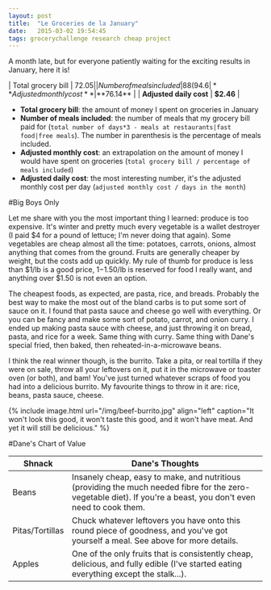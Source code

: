```yaml
---
layout: post
title:  "Le Groceries de la January"
date:   2015-03-02 19:54:45
tags: grocerychallenge research cheap project
---
```


A month late, but for everyone patiently waiting for the exciting results in January, here it is!

| Total grocery bill       | $72.05     |
| Number of meals included | 88 (94.6%) |
| **Adjusted monthly cost**    | **$76.14**     |
| **Adjusted daily cost**      | **$2.46**      |

 - **Total grocery bill**: the amount of money I spent on groceries in January
 - **Number of meals included**: the number of meals that my grocery bill paid for (`total number of days*3 - meals at restaurants|fast food|free meals`). The number in parenthesis is the percentage of meals included.
 - **Adjusted monthly cost**: an extrapolation on the amount of money I would have spent on groceries (`total grocery bill / percentage of meals included`)
 - **Adjusted daily cost**: the most interesting number, it's the adjusted monthly cost per day (`adjusted monthly cost / days in the month`)

#Big Boys Only

Let me share with you the most important thing I learned: produce is too expensive. It's winter and pretty much every vegetable is a wallet destroyer (I paid $4 for a pound of lettuce; I'm never doing that again). Some vegetables are cheap almost all the time: potatoes, carrots, onions, almost anything that comes from the ground. Fruits are generally cheaper by weight, but the costs add up quickly. My rule of thumb for produce is less than $1/lb is a good price, $1-$1.50/lb is reserved for food I really want, and anything over $1.50 is not even an option.

The cheapest foods, as expected, are pasta, rice, and breads. Probably the best way to make the most out of the bland carbs is to put some sort of sauce on it. I found that pasta sauce and cheese go well with everything. Or you can be fancy and make some sort of potato, carrot, and onion curry. I ended up making pasta sauce with cheese, and just throwing it on bread, pasta, and rice for a week. Same thing with curry. Same thing with Dane's special fried, then baked, then reheated-in-a-microwave beans.

I think the real winner though, is the burrito. Take a pita, or real tortilla if they were on sale, throw all your leftovers on it, put it in the microwave or toaster oven (or both), and bam! You've just turned whatever scraps of food you had into a delicious burrito. My favourite things to throw in it are: rice, beans, pasta sauce, cheese.

{% include image.html url="/img/beef-burrito.jpg" align="left" caption="It won't look this good, it won't taste this good, and it won't have meat. And yet it will still be delicious." %}

#Dane's Chart of Value


| Shnack          | Dane's Thoughts |
|-----------------|-------------------------------------------------------------------------------------------------------------------------------------------------|
| Beans           | Insanely cheap, easy to make, and nutritious (providing the much needed fibre for the zero-vegetable diet). If you're a beast, you don't even need to cook them. |
| Pitas/Tortillas | Chuck whatever leftovers you have onto this round piece of goodness, and you've got yourself a meal. See above for more details.                |
| Apples          | One of the only fruits that is consistently cheap, delicious, and fully edible (I've started eating everything except the stalk...).            |
